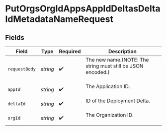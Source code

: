 # PutOrgsOrgIdAppsAppIdDeltasDeltaIdMetadataNameRequest


## Fields

| Field                                                         | Type                                                          | Required                                                      | Description                                                   |
| ------------------------------------------------------------- | ------------------------------------------------------------- | ------------------------------------------------------------- | ------------------------------------------------------------- |
| `requestBody`                                                 | *string*                                                      | :heavy_check_mark:                                            | The new name.(NOTE: The string must still be JSON encoded.)<br/><br/> |
| `appId`                                                       | *string*                                                      | :heavy_check_mark:                                            | The Application ID.<br/><br/>                                 |
| `deltaId`                                                     | *string*                                                      | :heavy_check_mark:                                            | ID of the Deployment Delta.<br/><br/>                         |
| `orgId`                                                       | *string*                                                      | :heavy_check_mark:                                            | The Organization ID.<br/><br/>                                |